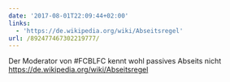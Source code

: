 ```yaml
---
date: '2017-08-01T22:09:44+02:00'
links:
  - 'https://de.wikipedia.org/wiki/Abseitsregel'
url: /892477467302219777/
---
```

Der Moderator von #FCBLFC kennt wohl passives Abseits nicht https://de.wikipedia.org/wiki/Abseitsregel
